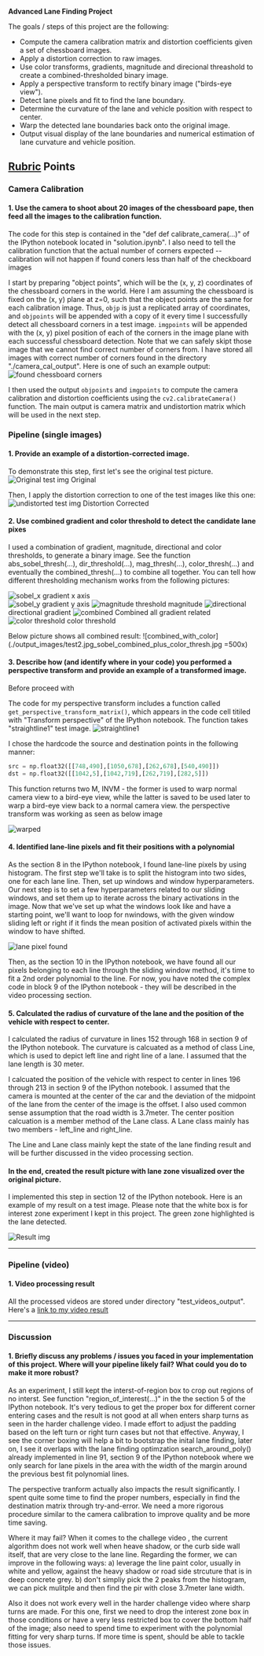 **Advanced Lane Finding Project**

The goals / steps of this project are the following:

* Compute the camera calibration matrix and distortion coefficients given a set of chessboard images.
* Apply a distortion correction to raw images.
* Use color transforms, gradients, magnitude and direcional threashold to create a combined-thresholded binary image.
* Apply a perspective transform to rectify binary image ("birds-eye view").
* Detect lane pixels and fit to find the lane boundary.
* Determine the curvature of the lane and vehicle position with respect to center.
* Warp the detected lane boundaries back onto the original image.
* Output visual display of the lane boundaries and numerical estimation of lane curvature and vehicle position.


## [Rubric](https://review.udacity.com/#!/rubrics/571/view) Points

### Camera Calibration

#### 1. Use the camera to shoot about 20 images of the chessboard pape, then feed all the images to the calibration function.

The code for this step is contained in the "def def calibrate_camera(...)" of the IPython notebook located in "solution.ipynb". I also need to tell the calibration function that the actual number of corners expected -- calibration will not happen if found coners less than half of the checkboard images

I start by preparing "object points", which will be the (x, y, z) coordinates of the chessboard corners in the world. Here I am assuming the chessboard is fixed on the (x, y) plane at z=0, such that the object points are the same for each calibration image.  Thus, `objp` is just a replicated array of coordinates, and `objpoints` will be appended with a copy of it every time I successfully detect all chessboard corners in a test image.  `imgpoints` will be appended with the (x, y) pixel position of each of the corners in the image plane with each successful chessboard detection. Note that we can safely skipt those image that we cannot find correct number of corners from. I have stored all images with correct number of corners found in the directory "./camera_cal_output". Here is one of such an example output:
![found chessboard corners](./camera_cal_output/corners_found_in_calibration2.jpg)

I then used the output `objpoints` and `imgpoints` to compute the camera calibration and distortion coefficients using the `cv2.calibrateCamera()` function. The main output is camera matrix and undistortion matrix which will be used in the next step.


### Pipeline (single images)

#### 1. Provide an example of a distortion-corrected image.

To demonstrate this step, first let's see the original test picture.
![Original test img](./test_images/test2.jpg) Original 


Then, I apply the distortion correction to one of the test images like this one:
![undistorted test img](./output_images/test2.jpg_undist.jpg) Distortion Corrected

#### 2. Use combined gradient and color threshold to detect the candidate lane pixes

I used a combination of gradient, magnitude, directional and color thresholds, to generate a binary image. See the function abs_sobel_thresh(...), dir_threshold(...), mag_thresh(...), color_thresh(...) and eventually the combined_thresh(...) to combine all together.  You can tell how different thresholding mechanism works from the following pictures:

![sobel_x](./output_images/test2.jpg_sobel_x.jpg) gradient x axis  
![sobel_y](./output_images/test2.jpg_sobel_y.jpg) gradient y axis 
![magnitude threshold](./output_images/test2.jpg_sobel_mag.jpg) magnitude 
![directional](./output_images/test2.jpg_sobel_directional.jpg) directional gradient
![combined](./output_images/test2.jpg_sobel_combined.jpg) Combined all gradient related 
![color threshold](./output_images/test2.jpg_color_thresh.jpg) color threshold 

Below picture shows all combined result:
![combined_with_color](./output_images/test2.jpg_sobel_combined_plus_color_thresh.jpg =500x)


#### 3. Describe how (and identify where in your code) you performed a perspective transform and provide an example of a transformed image.

Before proceed with 

The code for my perspective transform includes a function called `get_perspective_transform_matrix()`, which appears in the code cell titiled with "Transform perspective" of the IPython notebook.  The function takes "straightline1" test image. 
![straightline1](./test_images/straight_lines1.jpg)

I chose the hardcode the source and destination points in the following manner:

```python
src = np.float32([[748,490],[1050,678],[262,678],[540,490]])
dst = np.float32([[1042,5],[1042,719],[262,719],[282,5]])
```

This function returns two  M, INVM - the former is used to warp normal camera view to a bird-eye view, while the latter is saved to be used later to warp a bird-eye view back to a normal camera view. the perspective transform was working as seen as below image

![warped](./output_images/test2.jpg_warped.jpg)

#### 4.  Identified lane-line pixels and fit their positions with a polynomial 

As the section 8 in the IPython notebook, I found lane-line pixels by using histogram. The first step we'll take is to split the histogram into two sides, one for each lane line. Then, set up windows and window hyperparameters. Our next step is to set a few hyperparameters related to our sliding windows, and set them up to iterate across the binary activations in the image. Now that we've set up what the windows look like and have a starting point, we'll want to loop for nwindows, with the given window sliding left or right if it finds the mean position of activated pixels within the window to have shifted.

![lane pixel found](./report_images/lane_pixels_detected.jpeg)

Then, as the section 10 in the IPython notebook, we have found all our pixels belonging to each line through the sliding window method, it's time to fit a 2nd order polynomial to the line.  For now, you have noted the complex code in block 9 of the IPython notebook - they will be described in the video processing section.


#### 5. Calculated the radius of curvature of the lane and the position of the vehicle with respect to center.

I calculated the radius of curvature in lines 152 through 168 in section 9 of the IPython notebook. The curvature is calcuated as a method of class Line, which is used to depict left line and right line of a lane. I assumed that the lane length is 30 meter.

I calcuated the position of the vehicle with respect to center in lines 196 through 213 in section 9 of the IPython notebook. I assumed that the camera is mounted at the center of the car and the deviation of the midpoint of the lane from the center of the image is the offset. I also used common sense assumption that the road width is 3.7meter.  The center position calcuation is a member method of the Lane class. A Lane class mainly has two members - left_line and right_line.

The Line and Lane class mainly kept the state of the lane finding result and will be further discussed in the video processing section.

#### In the end, created the result picture with lane zone visualized over the original picture.

I implemented this step in section 12 of the IPython notebook.  Here is an example of my result on a test image. Please note that the white box is for interest zone experiment I kept in this project. The green zone highlighted is the lane detected.

![Result img](./test_images_output/test2.jpg)

---

### Pipeline (video)

#### 1. Video processing result
All the processed videos are stored under directory "test_videos_output". Here's a [link to my video result](./test_videos_output/project_video.mp4)

---

### Discussion

#### 1. Briefly discuss any problems / issues you faced in your implementation of this project.  Where will your pipeline likely fail?  What could you do to make it more robust?

As an experiment, I still kept the interst-of-region box to crop out regions of no interst. See function "region_of_interest(...)" in the the section 5 of the IPython notebook. It's very tedious to get the proper box for different corner entering cases and the result is not good at all when enters sharp turns as seen in the harder challenge video. I made effort to adjust the padding based on the left turn or right turn cases but not that effective. Anyway, I see the corner boxing will help a bit to bootstrap the inital lane finding, later on, I see it overlaps with the lane finding optimzation search_around_poly() already implemented in line 91, section 9 of the IPython notebook where we only search for lane pixels in the area with the width of the margin around the previous best fit polynomial lines.

The perspective tranform actually also impacts the result significantly. I spent quite some time to find the proper numbers, especially in find the destination matrix through try-and-error. We need a more rigorous procedure similar to the camera calibration to improve quality and be more time saving. 

Where it may fail? When it comes to the challege video , the current algorithm does not work well when heave shadow, or the curb side wall itself, that are very close to the lane line. Regarding the former, we can improve in the following ways: a) leverage the line paint color, usually in white and yellow, against the heavy shadow or road side strcuture that is in deep concrete grey.  b) don't simpliy pick the 2 peaks from the histogram, we can pick mulitple and then find the pir with close 3.7meter lane width.

Also it does not work every well in the harder challenge video where sharp turns are made. For this one, first we need to drop the interest zone box in those conditions or have a very less restricted box to cover the bottom half of the image; also need to spend time to experiment with the polynomial fitting for very sharp turns. If more time is spent, should be able to tackle those issues.


